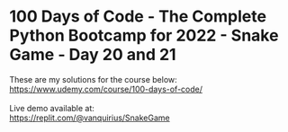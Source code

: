 # 100 Days of Code - The Complete Python Bootcamp for 2022 - Snake Game - Day 20 and 21

These are my solutions for the course below:<br>
https://www.udemy.com/course/100-days-of-code/<br>
<br>
Live demo available at:<br>
https://replit.com/@vanquirius/SnakeGame<br>
